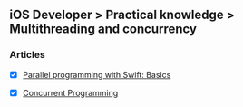 ## iOS Developer > Practical knowledge > Multithreading and concurrency

### Articles
- [X] [Parallel programming with Swift: Basics](https://medium.com/flawless-app-stories/basics-of-parallel-programming-with-swift-93fee8425287)
- [X] [Concurrent Programming](https://www.objc.io/issues/2-concurrency/)


